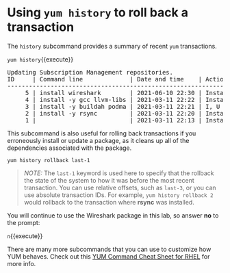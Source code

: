 # Using `yum history` to roll back a transaction

The `history` subcommand provides a summary of recent `yum` transactions.

`yum history`{{execute}}

<pre class=file>
Updating Subscription Management repositories.
ID     | Command line             | Date and time    | Action(s)      | Altered
-------------------------------------------------------------------------------
     5 | install wireshark        | 2021-06-10 22:30 | Install        |   36   
     4 | install -y gcc llvm-libs | 2021-03-11 22:22 | Install        |   13   
     3 | install -y buildah podma | 2021-03-11 22:21 | I, U           |  216   
     2 | install -y rsync         | 2021-03-11 22:20 | Install        |    1   
     1 |                          | 2021-03-11 22:13 | Install        |  412 EE
</pre>

This subcommand is also useful for rolling back transactions if you erroneously
install or update a package, as it cleans up all of the dependencies associated
with the package.

`yum history rollback last-1`

>_NOTE:_ The `last-1` keyword is used here to specify that the rollback
the state of the system to how it was before the most recent transaction.
You can use relative offsets, such as `last-3`, or you can use absolute
transaction IDs. For example, `yum history rollback 2` would rollback to the
transaction where __rsync__ was installed.

You will continue to use the Wireshark package in this lab, so answer __no__ to
the prompt:

`n`{{execute}}

There are many more subcommands that you can use to customize how YUM behaves.
Check out this [YUM Command Cheat Sheet for RHEL](https://access.redhat.com/sites/default/files/attachments/rh_yum_cheatsheet_1214_jcs_print-1.pdf) for more info.
